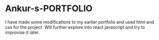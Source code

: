 # Ankur-s-PORTFOLIO
I have made some modifications to my earlier portfolio and used html and css for the project. Will further explore into react javascript and try to improvise it later.
